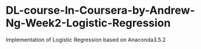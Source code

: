 # DL-course-In-Coursera-by-Andrew-Ng-Week2-Logistic-Regression
Implementation of Logistic Regression based on Anaconda3.5.2
